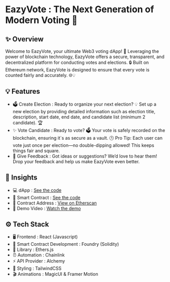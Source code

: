 # EazyVote : The Next Generation of Modern Voting 🚀
## ✨ Overview
Welcome to EazyVote, your ultimate Web3 voting dApp! 🎉 Leveraging the power of blockchain technology, EazyVote offers a secure, transparent, and decentralized platform for conducting votes and elections. 🔒 Built on Ethereum network, EazyVote is designed to ensure that every vote is counted fairly and accurately. 🌐💡

## 💡 Features
- 🗳️ Create Election : Ready to organize your next election? 💡 Set up a new election by providing detailed information such as election title, description, start date, end date, and candidate list (minimum 2 candidate). 🏆
- ✨ Vote Candidate : Ready to vote? 🗳️ Your vote is safely recorded on the blockchain, ensuring it`s as secure as a vault. 🕒 Pro Tip: Each user can vote just once per election—no double-dipping allowed! This keeps things fair and square.
- 📝 Give Feedback : Got ideas or suggestions? We’d love to hear them! Drop your feedback and help us make EazyVote even better.

## 🚀 Insights 
- 💻 dApp : [See the code](https://github.com/yebology/eazyvote-dapp.git)
- 🔧 Smart Contract :  [See the code](https://github.com/yebology/eazyvote-smartcontract.git)
- 📜 Contract Address : [View on Etherscan](https://sepolia.etherscan.io/address/0xFC574e430206Abc8C2BB2519A97a7F8C3984B1be)
- 🎥 Demo Video : [Watch the demo](https://drive.google.com/file/d/1wSIji8K96wi9t8jzBhqoU3MS7C4FYzB6/view) 

## ⚙️ Tech Stack
- 🖥️ Frontend : React (Javascript)
- 🔧 Smart Contract Development : Foundry (Solidity)
- 🔗 Library : Ethers.js
- ⏰ Automation : Chainlink
- ⚡ API Provider : Alchemy
- 🎨 Styling : TailwindCSS
- 🎬 Animations : MagicUI & Framer Motion
